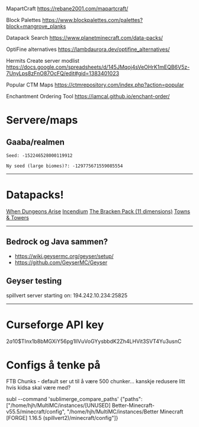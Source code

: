 
MapartCraft
https://rebane2001.com/mapartcraft/

Block Palettes
https://www.blockpalettes.com/palettes?block=mangrove_planks

Datapack Search
https://www.planetminecraft.com/data-packs/

OptiFine alternatives
https://lambdaurora.dev/optifine_alternatives/

Hermits Create server modlist
https://docs.google.com/spreadsheets/d/145JMqoj4sVeOHrK1mEQB6V5z-7UnyLps8zFnO87OcFQ/edit#gid=1383401023

Popular CTM Maps
https://ctmrepository.com/index.php?action=popular

Enchantment Ordering Tool
https://iamcal.github.io/enchant-order/


# Servere/maps

## Gaaba/realmen

```
Seed: -152246528000119912

Ny seed (large biomes)?: -129775671559085554
```


---

# Datapacks!

[When Dungeons Arise](https://www.planetminecraft.com/data-pack/when-dungeons-arise-1-19-datapack/)
[Incendium](https://www.planetminecraft.com/data-pack/incendium-nether-expansion/)
[The Bracken Pack (11 dimensions)](https://www.planetminecraft.com/data-pack/the-bracken-pack/)
[Towns & Towers](https://www.planetminecraft.com/data-pack/towns-amp-towers-structure-overhaul/)


---



## Bedrock og Java sammen?

- https://wiki.geysermc.org/geyser/setup/
- https://github.com/GeyserMC/Geyser


## Geyser testing

spillvert server starting on: 194.242.10.234:25825


---



Curseforge API key
===

$2a$10$TInx1b8bMGXiY56pg1llVuVoGYysbbdK2Zh4LHVit3SVT4Yu3usnC




Configs å tenke på
===

FTB Chunks - default ser ut til å være 500 chunker... kanskje redusere litt hvis kidsa skal være med?



subl --command 'sublimerge_compare_paths' {"paths": ["/home/hjh/MultiMC/instances/[UNUSED] Better-Minecraft-v55.5/minecraft/config", "/home/hjh/MultiMC/instances/Better Minecraft [FORGE] 1.16.5 (spillvert2)/minecraft/config"]}


